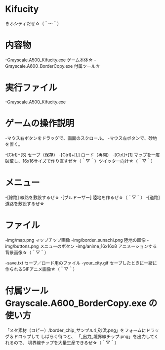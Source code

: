 # Kifucity
きふシティだぜ☆（＾～＾）

内容物
================

-Grayscale.A500_Kifucity.exe ゲーム本体☆
-Grayscale.A600_BorderCopy.exe 付属ツール☆


実行ファイル
================

-Grayscale.A500_Kifucity.exe


ゲームの操作説明
================

-マウス右ボタンをドラッグで、画面のスクロール。
-マウス左ボタンで、砂地を置く。

-[Ctrl]+[S] セーブ（保存）
-[Ctrl]+[L] ロード（再開）
-[Ctrl]+[1] マップを一度破棄し、16x16サイズで作り直すぜ☆（＾▽＾）ツイッター向け☆（＾▽＾）

メニュー
========

-[線路]         線路を敷設するぜ☆
-[ブルドーザー] 陸地を作るぜ☆（＾▽＾）
-[道路]         道路を敷設するぜ☆


ファイル
========

-img/map.png            マップチップ画像
-img/border_sunachi.png 陸地の画像
-img/buttons.png        メニューのボタン
-img/anime_16x16x8      アニメーションする背景画像☆（＾▽＾）

-save.txt セーブ／ロード用のファイル
-your_city.gif セーブしたときに一緒に作られるGIFアニメ画像☆（＾▽＾）


付属ツール Grayscale.A600_BorderCopy.exe の使い方
=================================================

「メタ素材（コピー）/border_chip_サンプル4_砂浜.png」をフォームにドラッグ＆ドロップして
しばらく待つと、
「_出力_境界線チップ.png」を出力してくれるので、
境界線チップを大量生産できるぜ☆（＾▽＾）



